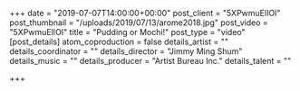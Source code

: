 +++
date = "2019-07-07T14:00:00+00:00"
post_client = "5XPwmuElIOI"
post_thumbnail = "/uploads/2019/07/13/arome2018.jpg"
post_video = "5XPwmuElIOI"
title = "Pudding or Mochi!"
post_type = "video"
[post_details]
atom_coproduction = false
details_artist = ""
details_coordinator = ""
details_director = "Jimmy Ming Shum"
details_music = ""
details_producer = "Artist Bureau Inc."
details_talent = ""

+++
